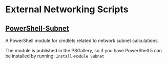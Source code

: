 # External Networking Scripts

## [PowerShell-Subnet](https://github.com/markwragg/PowerShell-Subnet)
A PowerShell module for cmdlets related to network subnet calculations.

The module is published in the PSGallery, so if you have PowerShell 5 can be installed by running:
```Install-Module Subnet```